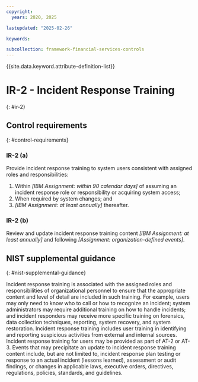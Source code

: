 ```yaml
---
copyright:
  years: 2020, 2025

lastupdated: "2025-02-26"

keywords:

subcollection: framework-financial-services-controls
---
```


{{site.data.keyword.attribute-definition-list}}

# IR-2 - Incident Response Training
{: #ir-2}

## Control requirements
{: #control-requirements}



### IR-2 (a)


Provide incident response training to system users consistent with assigned roles and responsibilities:
1. Within _[IBM Assignment: within 90 calendar days]_ of assuming an incident response role or responsibility or acquiring system access;
2. When required by system changes; and
3. _[IBM Assignment: at least annually]_ thereafter.


### IR-2 (b)


Review and update incident response training content _[IBM Assignment: at least annually]_ and following _[Assignment: organization-defined events]_.












## NIST supplemental guidance
{: #nist-supplemental-guidance}

Incident response training is associated with the assigned roles and responsibilities of organizational personnel to ensure that the appropriate content and level of detail are included in such training. For example, users may only need to know who to call or how to recognize an incident; system administrators may require additional training on how to handle incidents; and incident responders may receive more specific training on forensics, data collection techniques, reporting, system recovery, and system restoration. Incident response training includes user training in identifying and reporting suspicious activities from external and internal sources. Incident response training for users may be provided as part of AT-2 or AT-3. Events that may precipitate an update to incident response training content include, but are not limited to, incident response plan testing or response to an actual incident (lessons learned), assessment or audit findings, or changes in applicable laws, executive orders, directives, regulations, policies, standards, and guidelines.
